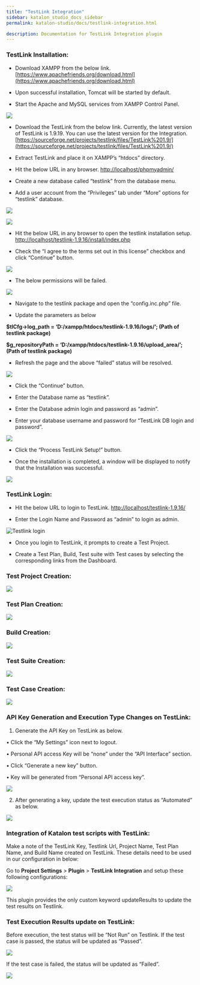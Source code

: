```yaml
---
title: "TestLink Integration" 
sidebar: katalon_studio_docs_sidebar
permalink: katalon-studio/docs/testlink-integration.html

description: Documentation for TestLink Integration plugin 
---
```


### TestLink Installation:

* Download XAMPP from the below link.
[https://www.apachefriends.org/download.html](https://www.apachefriends.org/download.html)

* Upon successful installation, Tomcat will be started by default.

* Start the Apache and MySQL services from XAMPP Control Panel.

![](../../images/katalon-studio/docs/Testlink/1-XAMPP-control-panel.png)

* Download the TestLink from the below link. Currently, the latest version of TestLink is 1.9.19. You can use the latest version for the Integration.
[https://sourceforge.net/projects/testlink/files/TestLink%201.9/](https://sourceforge.net/projects/testlink/files/TestLink%201.9/) 

* Extract TestLink and place it on XAMPP’s “htdocs” directory. 

* Hit the below URL in any browser. 
[http://localhost/phpmyadmin/](http://localhost/phpmyadmin/) 

* Create a new database called “testlink” from the database menu. 

* Add a user account from the “Privileges” tab under “More” options for “testlink” database.

![](../../images/katalon-studio/docs/Testlink/2-Add-user-1.png)

![](../../images/katalon-studio/docs/Testlink/3-Add-user-2.png)


* Hit the below URL in any browser to open the testlink installation setup. 
[http://localhost/testlink-1.9.16/install/index.php](http://localhost/testlink-1.9.16/install/index.php) 

* Check the “I agree to the terms set out in this license” checkbox and click “Continue” button.

![](../../images/katalon-studio/docs/Testlink/4-Agree-term.png)


* The below permissions will be failed.

![](../../images/katalon-studio/docs/Testlink/5-Testlink-package.png)

* Navigate to the testlink package and open the “config.inc.php” file. 

* Update the parameters as below 

**$tlCfg->log_path = ‘D:/xampp/htdocs/testlink-1.9.16/logs/’; (Path of testlink package)** 

**$g_repositoryPath = ‘D:/xampp/htdocs/testlink-1.9.16/upload_area/’; (Path of testlink package)** 

* Refresh the page and the above “failed” status will be resolved.

![](../../images/katalon-studio/docs/Testlink/6-Failed-permission.png)

* Click the “Continue” button. 

* Enter the Database name as “testlink”. 

* Enter the Database admin login and password as “admin”. 

* Enter your database username and password for “TestLink DB login and password”.

![](../../images/katalon-studio/docs/Testlink/7-Process-testlink-setup.png)

* Click the  “Process TestLink Setup!” button. 

* Once the installation is completed, a window will be displayed to notify that the Installation was successful.

![](../../images/katalon-studio/docs/Testlink/8-Successful.png)

### TestLink Login:

* Hit the below URL to login to TestLink. 
[http://localhost/testlink-1.9.16/](http://localhost/testlink-1.9.16/) 

* Enter the Login Name and Password as “admin” to login as admin.

![Testlink login](../../images/katalon-studio/docs/9-Testlink-login.png)

* Once you login to TestLink, it prompts to create a Test Project. 

* Create a Test Plan, Build, Test suite with Test cases by selecting the corresponding links from the Dashboard.


### Test Project Creation:

![](../../images/katalon-studio/docs/Testlink/10-Test-project-creation.png)


### Test Plan Creation:

![](../../images/katalon-studio/docs/Testlink/11-Test-plan-creation.png)

### Build Creation:

![](../../images/katalon-studio/docs/Testlink/12-Build-creation.png)

### Test Suite Creation:

![](../../images/katalon-studio/docs/Testlink/13-Test-suite-creation.png)


### Test Case Creation:

![](../../images/katalon-studio/docs/Testlink/14-Test-case-creation.png)


### API Key Generation and Execution Type Changes on TestLink:


1. Generate the API Key on TestLink as below.

• Click the “My Settings” icon next to logout.

• Personal API access Key will be “none” under the “API Interface” section. 

• Click “Generate a new key” button.

• Key will be generated from “Personal API access key”.

![](../../images/katalon-studio/docs/Testlink/15-API-key.png)

2. After generating a key, update the test execution status as “Automated” as below.

![](../../images/katalon-studio/docs/Testlink/16-Automated-status.png)


### Integration of Katalon test scripts with TestLink:

Make a note of the TestLink Key, Testlink Url, Project Name, Test Plan Name, and Build Name created on TestLink. These details need to be used in our configuration in below:

Go to **Project Settings** > **Plugin** > **TestLink Integration** and setup these following configurations:

![](../../images/katalon-studio/docs/Testlink/17-Testlink-integration.png)


This plugin provides the only custom keyword updateResults to update the test results on Testlink.

### Test Execution Results update on TestLink:
Before execution, the test status will be “Not Run” on Testlink.
If the test case is passed, the status will be updated as “Passed”.

![](../../images/katalon-studio/docs/Testlink/18-Passed.png)


If the test case is failed, the status will be updated as “Failed”.

![](../../images/katalon-studio/docs/Testlink/19-Failed.png)



